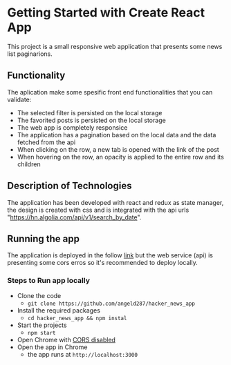 # Getting Started with Create React App

This project is a small responsive web application that presents some news list paginarions.

## Functionality

The aplication make some spesific front end functionalities that you can validate:

- The selected filter is persisted on the local storage
- The favorited posts is persisted on the local storage
- The web app is completely responsice
- The application has a pagination based on the local data and the data fetched from the api
- When clicking on the row, a new tab is opened with the link of the post
- When hovering on the row, an opacity is applied to the entire row and its children


## Description of Technologies

The application has been developed with react and redux as state manager, the design is created with css and is integrated with the api urls "https://hn.algolia.com/api/v1/search_by_date".

## Running the app

The application is deployed in the follow [link](https://630c33bda0b05a4f3a7bbfb7--elegant-gnome-7ca0c4.netlify.app/) but the web service (api) is presenting some cors erros so it's recommended to deploy locally. 

### Steps to Run app locally

- Clone the code
  - `git clone https://github.com/angeld287/hacker_news_app`
- Install the required packages
  - `cd hacker_news_app && npm instal`
- Start the projects
  - `npm start`
- Open Chrome with [CORS disabled](https://alfilatov.com/posts/run-chrome-without-cors/)
- Open the app in Chrome
  - the app runs at `http://localhost:3000`